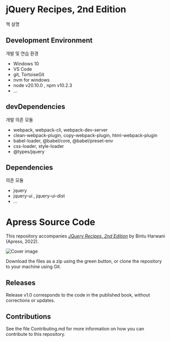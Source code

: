 # jQuery Recipes, 2nd Edition

책 설명

## Development Environment

개발 및 연습 환경

- Windows 10
- VS Code
- git, TortoiseGit
- nvm for windows
- node v20.10.0 , npm v10.2.3
- ...

## devDependencies

개발 의존 모듈

- webpack, webpack-cli, webpack-dev-server
- clean-webpack-plugin, copy-webpack-plugin, html-webpack-plugin
- babel-loader, @babel/core, @babel/preset-env
- css-loader, style-loader
- @types/jquery


## Dependencies

의존 모듈

- jquery
- jquery-ui , jquery-ui-dist
- ...


# Apress Source Code

This repository accompanies [*JQuery Recipes, 2nd Edition*](https://link.springer.com/book/10.1007/978-1-4842-7304-3) by Bintu Harwani (Apress, 2022).

[comment]: #cover
![Cover image](9781484273036.jpg)

Download the files as a zip using the green button, or clone the repository to your machine using Git.

## Releases

Release v1.0 corresponds to the code in the published book, without corrections or updates.

## Contributions

See the file Contributing.md for more information on how you can contribute to this repository.